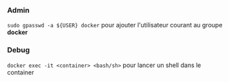 ### Admin

`sudo gpasswd -a ${USER} docker` pour ajouter l'utilisateur courant au groupe **docker**


### Debug

`docker exec -it <container> <bash/sh>` pour lancer un shell dans le container

